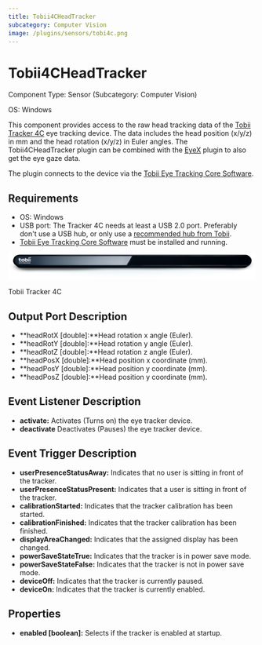 ```yaml
---
title: Tobii4CHeadTracker
subcategory: Computer Vision
image: /plugins/sensors/tobi4c.png
---
```


# Tobii4CHeadTracker

Component Type: Sensor (Subcategory: Computer Vision)

OS: Windows

This component provides access to the raw head tracking data of the [Tobii Tracker 4C][1] eye tracking device. The data includes the head position (x/y/z) in mm and the head rotation (x/y/z) in Euler angles. The Tobii4CHeadTracker plugin can be combined with the [EyeX][2] plugin to also get the eye gaze data.

The plugin connects to the device via the [Tobii Eye Tracking Core Software][3].

## Requirements

- OS: Windows
- USB port: The Tracker 4C needs at least a USB 2.0 port. Preferably don't use a USB hub, or only use a [recommended hub from Tobii][4].
- [Tobii Eye Tracking Core Software][5] must be installed and running.

![Screenshot: Tobii Tracker 4C plugin](./img/tobiigaming_product_4c.png "Screenshot: Tobii Tracker 4C plugin")

Tobii Tracker 4C

## Output Port Description

- **headRotX \[double\]:**Head rotation x angle (Euler).
- **headRotY \[double\]:**Head rotation y angle (Euler).
- **headRotZ \[double\]:**Head rotation z angle (Euler).
- **headPosX \[double\]:**Head position x coordinate (mm).
- **headPosY \[double\]:**Head position y coordinate (mm).
- **headPosZ \[double\]:**Head position y coordinate (mm).

## Event Listener Description

- **activate:** Activates (Turns on) the eye tracker device.
- **deactivate** Deactivates (Pauses) the eye tracker device.

## Event Trigger Description

- **userPresenceStatusAway:** Indicates that no user is sitting in front of the tracker.
- **userPresenceStatusPresent:** Indicates that a user is sitting in front of the tracker.
- **calibrationStarted:** Indicates that the tracker calibration has been started.
- **calibrationFinished:** Indicates that the tracker calibration has been finished.
- **displayAreaChanged:** Indicates that the assigned display has been changed.
- **powerSaveStateTrue:** Indicates that the tracker is in power save mode.
- **powerSaveStateFalse:** Indicates that the tracker is not in power save mode.
- **deviceOff:** Indicates that the tracker is currently paused.
- **deviceOn:** Indicates that the tracker is currently enabled.

## Properties

- **enabled \[boolean\]:** Selects if the tracker is enabled at startup.

[1]: https://tobiigaming.com/eye-tracker-4c/
[2]: http://asterics.github.io/AsTeRICS/AsTeRICS-Help/master/Plugins/sensors/EyeX.htm
[3]: https://tobiigaming.com/getstarted/
[4]: https://help.tobii.com/hc/en-us/articles/212907389-Recommended-USB-2-0-hubs
[5]: https://tobiigaming.com/getstarted/
